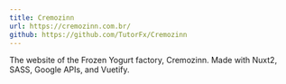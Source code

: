```yaml
---
title: Cremozinn
url: https://cremozinn.com.br/
github: https://github.com/TutorFx/Cremozinn
---
```


The website of the Frozen Yogurt factory, Cremozinn. Made with Nuxt2, SASS, Google APIs, and Vuetify.
